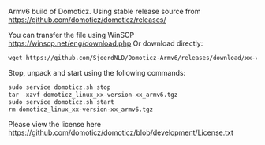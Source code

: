 Armv6 build of Domoticz. Using stable release source from https://github.com/domoticz/domoticz/releases/

You can transfer the file using WinSCP https://winscp.net/eng/download.php
Or download directly:
```markdown
wget https://github.com/SjoerdNLD/Domoticz-Armv6/releases/download/xx-version-xx/domoticz_linux_xx-version-xx_armv6.tgz
```

Stop, unpack and start using the following commands:
```markdown
sudo service domoticz.sh stop 
tar -xzvf domoticz_linux_xx-version-xx_armv6.tgz 
sudo service domoticz.sh start 
rm domoticz_linux_xx-version-xx_armv6.tgz
```

Please view the license here https://github.com/domoticz/domoticz/blob/development/License.txt
